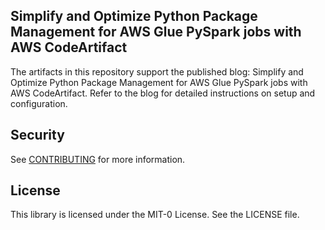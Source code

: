 ## Simplify and Optimize Python Package Management for AWS Glue PySpark jobs with AWS CodeArtifact

The artifacts in this repository support the published blog: Simplify and Optimize Python Package Management for AWS Glue PySpark jobs with AWS CodeArtifact. Refer to the blog for detailed instructions on setup and configuration.


## Security

See [CONTRIBUTING](CONTRIBUTING.md#security-issue-notifications) for more information.

## License

This library is licensed under the MIT-0 License. See the LICENSE file.

